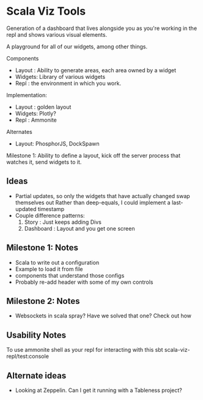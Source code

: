 # Scala Viz Tools

Generation of a dashboard that lives alongside you as you're working in the repl and shows various visual elements.

A playground for all of our widgets, among other things.

Components
* Layout : Ability to generate areas, each area owned by a widget
* Widgets: Library of various widgets
* Repl   : the environment in which you work.

Implementation:
* Layout : golden layout
* Widgets: Plotly?
* Repl   : Ammonite

Alternates
* Layout: PhosphorJS, DockSpawn

Milestone 1:
Ability to define a layout, kick off the server process that watches it, send widgets to it.

## Ideas

* Partial updates, so only the widgets that have actually changed swap themselves out
  Rather than deep-equals, I could implement a last-updated timestamp
* Couple difference patterns:
    1. Story : Just keeps adding Divs
    2. Dashboard : Layout and you get one screen

## Milestone 1: Notes

* Scala to write out a configuration
* Example to load it from file
* components that understand those configs
* Probably re-add header with some of my own controls

## Milestone 2: Notes

* Websockets in scala spray? Have we solved that one? Check out how

## Usability Notes

To use ammonite shell as your repl for interacting with this
    sbt scala-viz-repl/test:console

## Alternate ideas

* Looking at Zeppelin. Can I get it running with a Tableness project?
